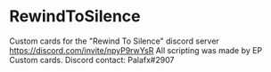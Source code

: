 # RewindToSilence
Custom cards for the "Rewind To Silence" discord server
https://discord.com/invite/npyP9rwYsR
All scripting was made by EP Custom cards. Discord contact: Palafx#2907